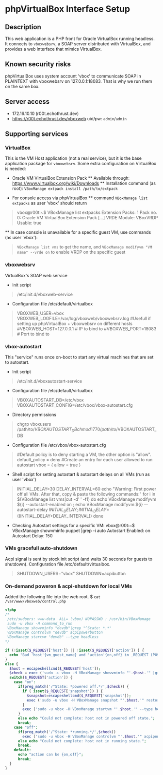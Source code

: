 # phpVirtualBox Interface Setup

## Description
This web application is a PHP front for Oracle VirtualBox running headless. It connects to `vboxwebsrv`, a SOAP server distributed with VirtualBox, and provides a web interface that mimics VirtualBox.

## Known security risks
phpVirtualBox uses system account 'vbox' to communicate SOAP in PLAINTEXT with vboxwebsrv on 127.0.0.1:18083. That is why we run them on the same box.

## Server access
* 172.16.10.10 (r00t.echothrust.dev)
* https://r00t.echothrust.dev/vboxweb uid/pw: `admin`/`admin`

## Supporting services

### VirtualBox
This is the VM Host application (not a real service), but it is the base application package for `vboxwebsrv`. Some extra configuration on VirtualBox is needed:

* Oracle VM VirtualBox Extension Pack
** Available through: https://www.virtualbox.org/wiki/Downloads
** Installation command (as root): `VBoxManage extpack install /path/to/extpack`

* For console access via phpVirtualBox
** command `VBoxManage list extpacks` as user 'vbox' should return
>vbox@r00t:~$ VBoxManage list extpacks
Extension Packs: 1
Pack no. 0:   Oracle VM VirtualBox Extension Pack
[...]
VRDE Module:  VBoxVRDP
Usable:       true

** In case console is unavailable for a specific guest VM, use commands (as user 'vbox'):
>`VBoxManage list vms` to get the name,
and `VBoxManage modifyvm "VM name" --vrde on` to enable VRDP on the specific guest

### vboxwebsrv
VirtualBox's SOAP web service

* Init script
> /etc/init.d/vboxweb-service

* Configuration file /etc/default/virtualbox
> VBOXWEB_USER=vbox
VBOXWEB_LOGFILE=/var/log/vboxweb/vboxwebsrv.log
#Usefull if setting up phpVirtualBox + vboxwebsrv on different hosts
#VBOXWEB_HOST=127.0.0.1 # IP to bind to
#VBOXWEB_PORT=18083 # Port to bind to

###  vbox-autostart
This "service" runs once on-boot to start any virtual machines that are set to autostart.

* Init script
> /etc/init.d/vboxautostart-service

* Configuration file /etc/default/virtualbox
>VBOXAUTOSTART_DB=/etc/vbox
VBOXAUTOSTART_CONFIG=/etc/vbox/vbox-autostart.cfg

* Directory permissions
> chgrp vboxusers /path/to/$VBOXAUTOSTART_DB
chmod 1770 /path/to/$VBOXAUTOSTART_DB

* Configuration file /etc/vbox/vbox-autostart.cfg
>#Default policy is to deny starting a VM, the other option is "allow".
default_policy = deny
#Create an entry for each user allowed to run autostart
vbox = {
allow = true
}

* Shell script for setting autostart & autostart delays on all VMs (run as user 'vbox')
> INITIAL_DELAY=30
DELAY_INTERVAL=60
echo "Warning: First power off all VMs. After that, copy & paste the following commands:"
for i in $(VBoxManage list vms|cut -d' ' -f1)
do
	echo VBoxManage modifyvm ${i} --autostart-enabled on ;
	echo VBoxManage modifyvm ${i} --autostart-delay ${INITIAL_DELAY};
	INITIAL_DELAY=$((INITIAL_DELAY+DELAY_INTERVAL))
done

* Checking Autostart settings for a specific VM:
    vbox@r00t:~$ VBoxManage showvminfo puppet |grep -i auto
    Autostart Enabled: on
    Autostart Delay: 150

###  VMs gracefull auto-shutdown
Acpi signal is sent by stock init script (and waits 30 seconds for guests to shutdown). Configuration file /etc/default/virtualbox.
>SHUTDOWN_USERS="vbox"
SHUTDOWN=acpibutton

### On-demand poweron & acpi-shutdown for local VMs
Added the following file into the web root.
$ `cat /var/www/vboxweb/control.php`

```php
<?php
/*
 /etc/sudoers: www-data  ALL= (vbox) NOPASSWD : /usr/bin/VBoxManage
 sudo -u vbox -H command_to_run
 VBoxManage showvminfo "devdb"|grep "^State: *.*"
 VBoxManage controlvm "devdb" acpipowerbutton
 VBoxManage startvm "devdb" --type headless
*/

if (!isset($_REQUEST['host']) || !isset($_REQUEST['action']) ) {
  echo "Bad 'host'{vm_guest_name} and 'action'{on,off} in _REQUEST (POST/GET)";
}
else {
  $host = escapeshellcmd($_REQUEST['host']);
  $check = exec ('sudo -u vbox -H VBoxManage showvminfo "'.$host.'" |grep "^State: *.*"');
  switch($_REQUEST['action']) {
    case "on":
      if(preg_match('/^State: *powered off.*/',$check)) {
        if ( isset($_REQUEST['snapshot']) ) {
          $snapshot=escapeshellcmd($_REQUEST['snapshot']);
          exec ('sudo -u vbox -H VBoxManage snapshot "'.$host.'" restore "'.$snapshot.'"');
        }
        exec ('sudo -u vbox -H VBoxManage startvm "'.$host.'" --type headless');
      }
      else echo "Could not complete: host not in powered off state.";
      break;
    case "off":
      if(preg_match('/^State: *running.*/',$check))
        exec ('sudo -u vbox -H VBoxManage controlvm "'.$host.'" acpipowerbutton');
      else echo "Could not complete: host not in running state.";
      break;
    default:
      echo "action can be {on,off}";
      break;
  }
}

```
